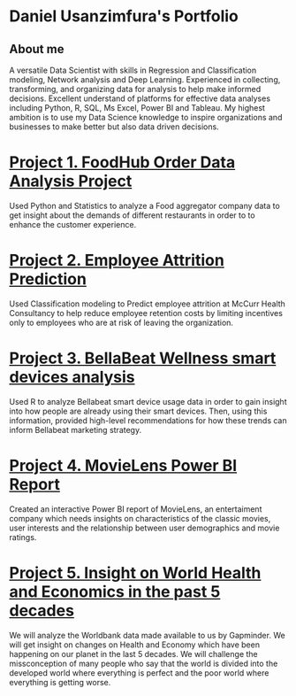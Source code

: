 # Daniel Usanzimfura's Portfolio
## About me 
A versatile Data Scientist with skills in Regression and Classification modeling, Network analysis and Deep Learning. Experienced in collecting, transforming, and organizing data for analysis to help make informed decisions. Excellent understand of platforms for effective data analyses including Python, R, SQL, Ms Excel,  Power BI and Tableau.
My highest ambition is to use my Data Science knowledge to inspire organizations and businesses to make better but also data driven decisions. 

# [Project 1. FoodHub Order Data Analysis Project](https://github.com/Usanzimfura/Danny-Portofolio/blob/main/Employee_Attrition_Prediction.ipynb)
Used Python and Statistics to analyze a Food aggregator company data to get insight about the demands of different restaurants in order to to enhance the customer experience.

# [Project 2. Employee Attrition Prediction](https://github.com/Usanzimfura/Danny-Portofolio/blob/main/Employee_Attrition_Prediction.ipynb)
Used Classification modeling to Predict employee attrition at McCurr Health Consultancy to help reduce employee retention costs by limiting incentives only to employees who are at risk of leaving the organization.

# [Project 3. BellaBeat Wellness smart devices analysis](https://www.kaggle.com/code/udanny/bellabeat-capstone-google-analytics-certificate)
Used R to analyze Bellabeat smart device usage data in order to gain insight into how people are already using their smart devices. Then, using this information, provided high-level recommendations for how these trends can inform Bellabeat marketing strategy.

# [Project 4. MovieLens Power BI Report](https://app.powerbi.com/view?r=eyJrIjoiYTY3MjA4OGMtYTEzMi00N2E1LWJjYjYtYWZmMTE5ZTZiNWZkIiwidCI6ImUyOTM5MDk5LWQ4OTQtNGQ3MC1iNjFlLTdiYTgzMWRjN2RkYSJ9)
Created an interactive Power BI report of MovieLens, an entertaiment company which needs insights on characteristics of the classic movies, user interests and the relationship between user demographics and movie ratings. 

# [Project 5. Insight on World Health and Economics in the past 5 decades](https://www.kaggle.com/code/udanny/insight-on-world-health-and-economics)
We will analyze the Worldbank data made available to us by Gapminder. We will get insight on changes on Health and Economy which have been happening on our planet in the last 5 decades. We will challenge the missconception of many people who say that the world is divided into the developed world where everything is perfect and the poor world where everything is getting worse.

